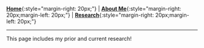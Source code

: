 [**Home**](https://github.com/Michael-Ainsworth/Michael-Ainsworth.github.io/blob/main/index.md){:style="margin-right: 20px;"}
|
[**About Me**](https://github.com/Michael-Ainsworth/Michael-Ainsworth.github.io/blob/main/aboutMe/index.md){:style="margin-right: 20px;margin-left: 20px;"}
|
[**Research**](research.md){:style="margin-right: 20px;margin-left: 20px;"}

___

This page includes my prior and current research!

